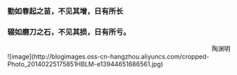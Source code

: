 
### 勤如春起之苗，不见其增，日有所长
### 辍如磨刀之石，不见其损，日有所亏。

<div style="text-align:right">陶渊明</div>
![image](http://blogimages.oss-cn-hangzhou.aliyuncs.com/cropped-Photo_20140225175851HBLM-e13944651686561.jpg)